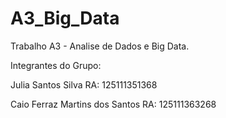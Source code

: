 # A3_Big_Data
 Trabalho A3 - Analise de Dados e Big Data.
 
 Integrantes do Grupo:
 
 Julia Santos Silva RA: 125111351368

 Caio Ferraz Martins dos Santos RA: 125111363268
